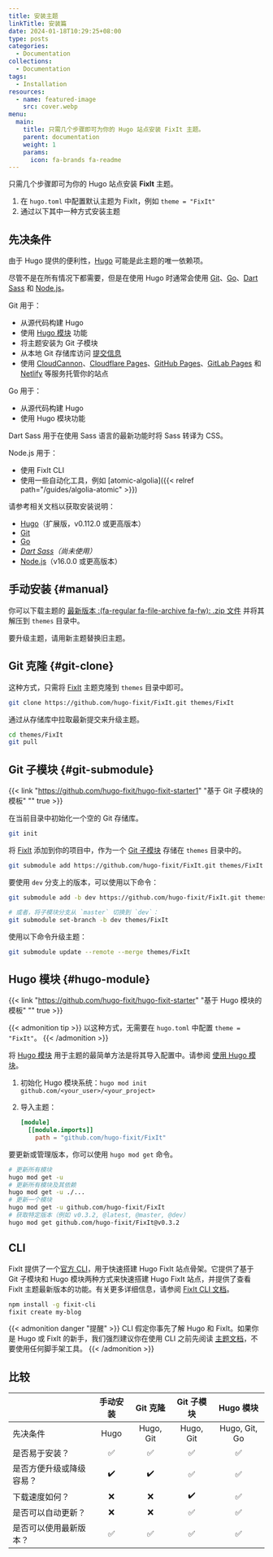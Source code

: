 ```yaml
---
title: 安装主题
linkTitle: 安装篇
date: 2024-01-18T10:29:25+08:00
type: posts
categories:
  - Documentation
collections:
  - Documentation
tags:
  - Installation
resources:
  - name: featured-image
    src: cover.webp
menu:
  main:
    title: 只需几个步骤即可为你的 Hugo 站点安装 FixIt 主题。
    parent: documentation
    weight: 1
    params:
      icon: fa-brands fa-readme
---
```


只需几个步骤即可为你的 Hugo 站点安装 **FixIt** 主题。

<!--more-->

1. 在 `hugo.toml` 中配置默认主题为 FixIt，例如 `theme = "FixIt"`
2. 通过以下其中一种方式安装主题

## 先决条件

由于 Hugo 提供的便利性，[Hugo][hugo] 可能是此主题的唯一依赖项。

尽管不是在所有情况下都需要，但是在使用 Hugo 时通常会使用 [Git][git]、[Go][go]、[Dart Sass][dart-sass] 和 [Node.js][node.js]。

Git 用于：

- 从源代码构建 Hugo
- 使用 [Hugo 模块][hugo-modules] 功能
- 将主题安装为 Git 子模块
- 从本地 Git 存储库访问 [提交信息][commit-info]
- 使用 [CloudCannon][cloudcannon]、[Cloudflare Pages][cloudflare-pages]、[GitHub Pages][github-pages]、[GitLab Pages][gitlab-pages] 和 [Netlify][netlify] 等服务托管你的站点

Go 用于：

- 从源代码构建 Hugo
- 使用 Hugo 模块功能

Dart Sass 用于在使用 Sass 语言的最新功能时将 Sass 转译为 CSS。

Node.js 用于：

- 使用 FixIt CLI
- 使用一些自动化工具，例如 [atomic-algolia]({{< relref path="/guides/algolia-atomic" >}})

请参考相关文档以获取安装说明：

- [Hugo][hugo-install]（扩展版，v0.112.0 或更高版本）
- [Git][git-install]
- [Go][go-install]
- _[Dart Sass][dart-sass-install]（尚未使用）_
- [Node.js][node-install]（v16.0.0 或更高版本）

## 手动安装 {#manual}

你可以下载主题的 [最新版本 :(fa-regular fa-file-archive fa-fw): .zip 文件][releases] 并将其解压到 `themes` 目录中。

要升级主题，请用新主题替换旧主题。

## Git 克隆 {#git-clone}

这种方式，只需将 [FixIt][fixit] 主题克隆到 `themes` 目录中即可。

```bash
git clone https://github.com/hugo-fixit/FixIt.git themes/FixIt
```

通过从存储库中拉取最新提交来升级主题。

```bash
cd themes/FixIt
git pull
```

## Git 子模块 {#git-submodule}

<!-- markdownlint-disable-next-line no-bare-urls -->
{{< link "https://github.com/hugo-fixit/hugo-fixit-starter1" "基于 Git 子模块的模板" "" true >}}

在当前目录中初始化一个空的 Git 存储库。

```bash
git init
```

将 [FixIt][fixit] 添加到你的项目中，作为一个 [Git 子模块][git-submodule] 存储在 `themes` 目录中的。

```bash
git submodule add https://github.com/hugo-fixit/FixIt.git themes/FixIt
```

要使用 `dev` 分支上的版本，可以使用以下命令：

```bash
git submodule add -b dev https://github.com/hugo-fixit/FixIt.git themes/FixIt

# 或者，将子模块分支从 `master` 切换到 `dev`：
git submodule set-branch -b dev themes/FixIt
```

使用以下命令升级主题：

```bash
git submodule update --remote --merge themes/FixIt
```

## Hugo 模块 {#hugo-module}

<!-- markdownlint-disable-next-line no-bare-urls -->
{{< link "https://github.com/hugo-fixit/hugo-fixit-starter" "基于 Hugo 模块的模板" "" true >}}

{{< admonition tip >}}
以这种方式，无需要在 `hugo.toml` 中配置 `theme = "FixIt"`。
{{< /admonition >}}

将 [Hugo 模块][hugo-modules] 用于主题的最简单方法是将其导入配置中。请参阅 [使用 Hugo 模块][use-hugo-modules]。

1. 初始化 Hugo 模块系统：`hugo mod init github.com/<your_user>/<your_project>`
2. 导入主题：

   ```toml
   [module]
     [[module.imports]]
       path = "github.com/hugo-fixit/FixIt"
   ```

要更新或管理版本，你可以使用 `hugo mod get` 命令。

```bash
# 更新所有模块
hugo mod get -u
# 更新所有模块及其依赖
hugo mod get -u ./...
# 更新一个模块
hugo mod get -u github.com/hugo-fixit/FixIt
# 获取特定版本（例如 v0.3.2, @latest, @master, @dev）
hugo mod get github.com/hugo-fixit/FixIt@v0.3.2
```

## CLI

FixIt 提供了一个[官方 CLI][fixit-cli]，用于快速搭建 Hugo FixIt 站点骨架。它提供了基于 Git 子模块和 Hugo 模块两种方式来快速搭建 Hugo FixIt 站点，并提供了查看 FixIt 主题最新版本的功能。有关更多详细信息，请参阅 [FixIt CLI 文档][fixit-cli]。

```bash
npm install -g fixit-cli
fixit create my-blog
```

<!-- markdownlint-disable search-replace -->

{{< admonition danger "提醒" >}}
CLI 假定你事先了解 Hugo 和 FixIt。如果你是 Hugo 或 FixIt 的新手，我们强烈建议你在使用 CLI 之前先阅读 [主题文档](../..)，不要使用任何脚手架工具。
{{< /admonition >}}

## 比较

|                          | 手动安装           | Git 克隆           | Git 子模块         | Hugo 模块          |
| ------------------------ | :----------------: | :----------------: | :----------------: | :----------------: |
| 先决条件                 | Hugo               | Hugo, Git          | Hugo, Git          | Hugo, Git, Go      |
| 是否易于安装？           | :white_check_mark: | :white_check_mark: | :white_check_mark: | :white_check_mark: |
| 是否方便升级或降级容易？ | :heavy_check_mark: | :heavy_check_mark: | :white_check_mark: | :white_check_mark: |
| 下载速度如何？           | :x:                | :x:                | :heavy_check_mark: | :white_check_mark: |
| 是否可以自动更新？       | :x:                | :x:                | :white_check_mark: | :white_check_mark: |
| 是否可以使用最新版本？   | :white_check_mark: | :white_check_mark: | :white_check_mark: | :white_check_mark: |

<!-- link reference definition -->
[hugo]: https://gohugo.io/
[hugo-install]: https://gohugo.io/installation/
[git]: https://git-scm.com/
[git-install]: https://git-scm.com/book/en/v2/Getting-Started-Installing-Git
[go]: https://go.dev/
[go-install]: https://go.dev/doc/install
[dart-sass]: https://gohugo.io/hugo-pipes/transpile-sass-to-css/#dart-sass
[dart-sass-install]: https://gohugo.io/hugo-pipes/transpile-sass-to-css/#dart-sass
[node.js]: https://nodejs.org/
[node-install]: https://nodejs.org/en/download/
[commit-info]: https://gohugo.io/variables/git/
[cloudcannon]: https://cloudcannon.com/
[cloudflare-pages]: https://pages.cloudflare.com/
[github-pages]: https://pages.github.com/
[gitlab-pages]: https://docs.gitlab.com/ee/user/project/pages/
[netlify]: https://www.netlify.com/
[fixit]: https://github.com/hugo-fixit/FixIt
[fixit-cli]: https://github.com/hugo-fixit/fixit-cli
[releases]: https://github.com/hugo-fixit/FixIt/releases
[git-submodule]: https://git-scm.com/book/en/v2/Git-Tools-Submodules
[hugo-modules]: https://gohugo.io/hugo-modules/
[use-hugo-modules]: https://gohugo.io/hugo-modules/use-modules/
